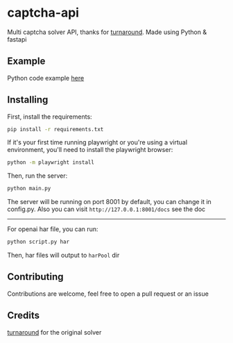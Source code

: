 # captcha-api  
Multi captcha solver API, thanks for [turnaround](https://github.com/Body-Alhoha/turnaround). Made using Python & fastapi

## Example  
Python code example [here](https://github.com/AkashiCoin/captcha-api/blob/main/test.py)

## Installing  
First, install the requirements:  
```bash
pip install -r requirements.txt
```
If it's your first time running playwright or you're using a virtual environment, you'll need to install the playwright browser:  
```bash
python -m playwright install
```
Then, run the server:
```bash
python main.py
```
The server will be running on port 8001 by default, you can change it in config.py.
Also you can visit `http://127.0.0.1:8001/docs` see the doc

---

For openai har file, you can run:  
```bash
python script.py har
```
Then, har files will output to `harPool` dir


## Contributing  
Contributions are welcome, feel free to open a pull request or an issue

## Credits  
[turnaround](https://github.com/Body-Alhoha/turnaround/) for the original solver